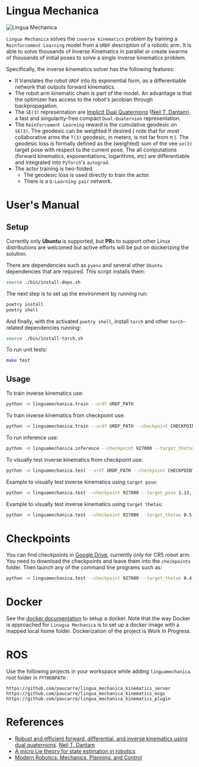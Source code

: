 # Lingua Mechanica

![Lingua Mechanica](https://media.giphy.com/media/SyVdwcA3UWGcHV20fS/giphy.gif)

`Lingua Mechanica` solves the `inverse kinematics` problem by training a `Reinforcement Learning` model
from a `URDF` description of a robotic arm. It is able to solve thousands of Inverse Kinematics in parallel
 or create swarms of thousands of initial poses to solve a single inverse kinematics problem.

Specifically, the inverse kinematics solver has the following features:
 - It translates the robot `URDF` into its exponential form, as a differentiable network that outputs forward kinematics.
 - The robot arm kinematic chain is part of the model. An advantage is that the optimizer has access to the robot's jacobian through backpropagation.
 - The `SE(3)` representation are [Implicit Dual Quaternions](http://www.neil.dantam.name/papers/dantam2020robust.pdf) ([Neil T. Dantam](http://www.neil.dantam.name/)), a fast and singularity-free compact `Dual-Quaternion` representation.
 - The `Reinforcement Learning` reward is the cumulative geodesic on `SE(3)`. The geodesic can 
 be weighted if desired ( note that for most collaborative arms the `T(3)` geodesic, in meters, is not far from π ).
 The geodesic loss is formally defined as the (weighted) sum of the vee `se(3)` target pose with respect to the current pose.
 The all computations (forward kinematics, exponentiations, logarithms, etc) are differentiable and integrated into `PyTorch`'s `autograd`.
 - The actor training is two-folded: 
    - The geodesic loss is used directly to train the actor.
    - There is a `Q-Learning pair` network.


# User's Manual

## Setup
Currently only **Ubuntu** is supported, but **PR**s to support other Linux distributions
are welcomed but active efforts will be put on dockerizing the solution.

There are dependencies such as `pyenv` and several other `Ubuntu` dependencies that are required.
This script installs them:
```bash
source ./bin/install-deps.sh
```

The next step is to set up the environment by running run:
```bash
poetry install
poetry shell
```

And finally, with the activated `poetry shell`, install `torch` and other `torch`-related dependencies running:
```bash
source ./bin/install-torch.sh
```

To run unit tests:
```bash
make test
```

## Usage

To train inverse kinematics use:
```bash
python -m linguamechanica.train --urdf URDF_PATH
```

To train inverse kinematics from checkpoint use:
```bash
python -m linguamechanica.train --urdf URDF_PATH --checkpoint CHECKPOINT_ID
```

To run inference use:
```bash
python -m linguamechanica.inference --checkpoint 927000 --target_thetas 0.4,-0.6,0.3,-0.5,0.5,0.2 --iterations 100 --samples 10000
```

To visually test inverse kinematics from checkpoint use:
```bash
python -m linguamechanica.test --urdf URDF_PATH --checkpoint CHECKPOINT_ID
```

Example to visually  test inverse kinematics using `target pose`:
```bash
python -m linguamechanica.test --checkpoint 927000 --target_pose 1.13,-0.935,-0.0869,0.466,-2.67,2.2
```

Example to visually  test inverse kinematics using `target thetas`:
```bash
python -m linguamechanica.test --checkpoint 927000 --target_thetas 0.5,-0.8,0.3,-0.5,0.5,0.6 
```

# Checkpoints

You can find checkpoints in [Google Drive](https://drive.google.com/drive/folders/10r1h3-qMSE0tlQM2KHpXJWahhaNaPg9w?usp=sharing), currently only for CR5 robot arm.
You need to download the checkpoints and leave them into the `checkpoints` folder.
Then launch any of the command line programs such as:
```bash
python -m linguamechanica.test --checkpoint 927000 --target_thetas 0.4,-0.6,0.3,-0.5,0.5,0.2 --iterations 100 --samples 10000
```

# Docker

See the [docker documentation](docker/README.md) to setup a docker.
Note that the way Docker is approached for `Linugua Mechanica` is to 
set up a docker image with a mapped local home folder.
Dockerization of the project is Work In Progress.

# ROS

Use the following projects in your workspace while adding `linguamechanica` root folder in `PYTHONPATH` :
```
https://github.com/paucarre/lingua_mechanica_kinematics_server
https://github.com/paucarre/lingua_mechanica_kinematics_msgs
https://github.com/paucarre/lingua_mechanica_kinematics_plugin
```

# References
 - [Robust and efficient forward, differential, and inverse kinematics using dual quaternions](http://www.neil.dantam.name/papers/dantam2020robust.pdf). [Neil T. Dantam](http://www.neil.dantam.name/)
 - [A micro Lie theory for state estimation in robotics](https://arxiv.org/pdf/1812.01537.pdf)
 - [Modern Robotics: Mechanics, Planning, and Control](http://hades.mech.northwestern.edu/index.php/Modern_Robotics)
